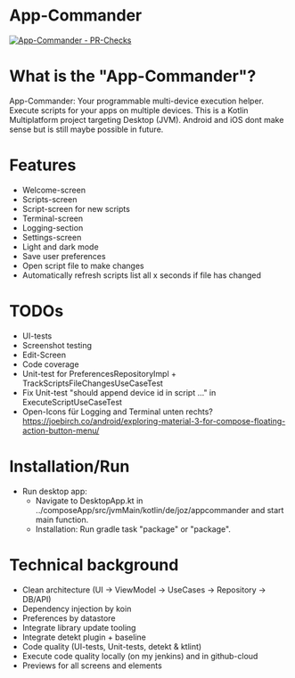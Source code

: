 # App-Commander
[![App-Commander - PR-Checks](https://github.com/OlliZi/app-commander/actions/workflows/pr_check.yml/badge.svg)](https://github.com/OlliZi/app-commander/actions/workflows/pr_check.yml)

# What is the "App-Commander"?

App-Commander: Your programmable multi-device execution helper. Execute scripts for your apps on
multiple devices.
This is a Kotlin Multiplatform project targeting Desktop (JVM). Android and iOS dont make sense but
is still maybe possible in future.

# Features

- Welcome-screen
- Scripts-screen
- Script-screen for new scripts
- Terminal-screen
- Logging-section
- Settings-screen
- Light and dark mode
- Save user preferences
- Open script file to make changes
- Automatically refresh scripts list all x seconds if file has changed

# TODOs

- UI-tests
- Screenshot testing
- Edit-Screen
- Code coverage
- Unit-test for PreferencesRepositoryImpl + TrackScriptsFileChangesUseCaseTest
- Fix Unit-test "should append device id in script ..." in ExecuteScriptUseCaseTest
- Open-Icons für Logging and Terminal unten
  rechts? https://joebirch.co/android/exploring-material-3-for-compose-floating-action-button-menu/

# Installation/Run

- Run desktop app:
    - Navigate to DesktopApp.kt in ../composeApp/src/jvmMain/kotlin/de/joz/appcommander and start
      main function.
    - Installation: Run gradle task "package" or "package<platform>".

# Technical background

- Clean architecture (UI -> ViewModel -> UseCases -> Repository -> DB/API)
- Dependency injection by koin
- Preferences by datastore
- Integrate library update tooling
- Integrate detekt plugin + baseline
- Code quality (UI-tests, Unit-tests, detekt & ktlint)
- Execute code quality locally (on my jenkins) and in github-cloud
- Previews for all screens and elements

